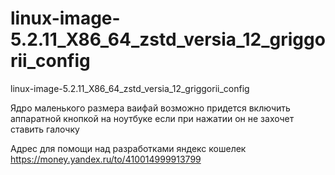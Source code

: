 # linux-image-5.2.11_X86_64_zstd_versia_12_griggorii_config
linux-image-5.2.11_X86_64_zstd_versia_12_griggorii_config

Ядро маленького размера ваифай возможно придется включить аппаратной кнопкой на ноутбуке если при нажатии он не захочет ставить галочку

Адрес для помощи над разработками яндекс кошелек https://money.yandex.ru/to/410014999913799
